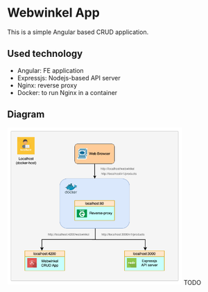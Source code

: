 # Webwinkel App
This is a simple Angular based CRUD application.

## Used technology
* Angular: FE application
* Expressjs: Nodejs-based API server
* Nginx: reverse proxy
* Docker: to run Nginx in a container

## Diagram
<img src="img/web-winkel-diagram.drawio.png" width="80%">
TODO
